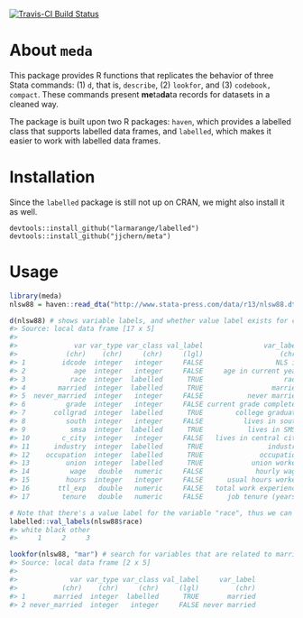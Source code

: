 <!-- README.md is generated from README.Rmd. Please edit that file -->
[![Travis-CI Build Status](https://travis-ci.org/jjchern/meta.svg?branch=master)](https://travis-ci.org/jjchern/meta)

About `meda`
============

This package provides R functions that replicates the behavior of three Stata commands: (1) `d`, that is, `describe`, (2) `lookfor`, and (3) `codebook, compact`. These commands present **me**ta**da**ta records for datasets in a cleaned way.

The package is built upon two R packages: `haven`, which provides a labelled class that supports labelled data frames, and `labelled`, which makes it easier to work with labelled data frames.

Installation
============

Since the `labelled` package is still not up on CRAN, we might also install it as well.

    devtools::install_github("larmarange/labelled")
    devtools::install_github("jjchern/meta")

Usage
=====

``` r
library(meda)
nlsw88 = haven::read_dta("http://www.stata-press.com/data/r13/nlsw88.dta")

d(nlsw88) # shows variable labels, and whether value label exists for certain variables
#> Source: local data frame [17 x 5]
#> 
#>              var var_type var_class val_label               var_label
#>            (chr)    (chr)     (chr)     (lgl)                   (chr)
#> 1         idcode  integer   integer     FALSE                  NLS id
#> 2            age  integer   integer     FALSE     age in current year
#> 3           race  integer  labelled      TRUE                    race
#> 4        married  integer  labelled      TRUE                 married
#> 5  never_married  integer   integer     FALSE           never married
#> 6          grade  integer   integer     FALSE current grade completed
#> 7       collgrad  integer  labelled      TRUE        college graduate
#> 8          south  integer   integer     FALSE          lives in south
#> 9           smsa  integer  labelled      TRUE           lives in SMSA
#> 10        c_city  integer   integer     FALSE   lives in central city
#> 11      industry  integer  labelled      TRUE                industry
#> 12    occupation  integer  labelled      TRUE              occupation
#> 13         union  integer  labelled      TRUE            union worker
#> 14          wage   double   numeric     FALSE             hourly wage
#> 15         hours  integer   integer     FALSE      usual hours worked
#> 16       ttl_exp   double   numeric     FALSE   total work experience
#> 17        tenure   double   numeric     FALSE      job tenure (years)

# Note that there's a value label for the variable "race", thus we can checkout the values
labelled::val_labels(nlsw88$race)
#> white black other 
#>     1     2     3

lookfor(nlsw88, "mar") # search for variables that are related to marriage
#> Source: local data frame [2 x 5]
#> 
#>             var var_type var_class val_label     var_label
#>           (chr)    (chr)     (chr)     (lgl)         (chr)
#> 1       married  integer  labelled      TRUE       married
#> 2 never_married  integer   integer     FALSE never married
```
